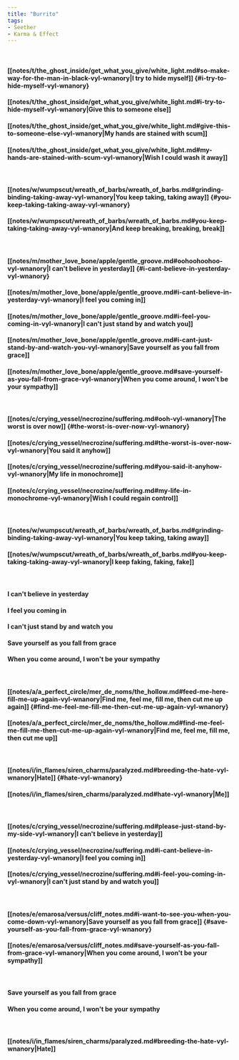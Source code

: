 ```yaml
---
title: "Burrito"
tags:
- Seether
- Karma & Effect
---
```

&nbsp;
#### [[notes/t/the_ghost_inside/get_what_you_give/white_light.md#so-make-way-for-the-man-in-black-vyl-wnanory|I try to hide myself]] {#i-try-to-hide-myself-vyl-wnanory}
#### [[notes/t/the_ghost_inside/get_what_you_give/white_light.md#i-try-to-hide-myself-vyl-wnanory|Give this to someone else]]
#### [[notes/t/the_ghost_inside/get_what_you_give/white_light.md#give-this-to-someone-else-vyl-wnanory|My hands are stained with scum]]
#### [[notes/t/the_ghost_inside/get_what_you_give/white_light.md#my-hands-are-stained-with-scum-vyl-wnanory|Wish I could wash it away]]
&nbsp;
#### [[notes/w/wumpscut/wreath_of_barbs/wreath_of_barbs.md#grinding-binding-taking-away-vyl-wnanory|You keep taking, taking away]] {#you-keep-taking-taking-away-vyl-wnanory}
#### [[notes/w/wumpscut/wreath_of_barbs/wreath_of_barbs.md#you-keep-taking-taking-away-vyl-wnanory|And keep breaking, breaking, break]]
&nbsp;
#### [[notes/m/mother_love_bone/apple/gentle_groove.md#oohoohoohoo-vyl-wnanory|I can't believe in yesterday]] {#i-cant-believe-in-yesterday-vyl-wnanory}
#### [[notes/m/mother_love_bone/apple/gentle_groove.md#i-cant-believe-in-yesterday-vyl-wnanory|I feel you coming in]]
#### [[notes/m/mother_love_bone/apple/gentle_groove.md#i-feel-you-coming-in-vyl-wnanory|I can't just stand by and watch you]]
#### [[notes/m/mother_love_bone/apple/gentle_groove.md#i-cant-just-stand-by-and-watch-you-vyl-wnanory|Save yourself as you fall from grace]]
#### [[notes/m/mother_love_bone/apple/gentle_groove.md#save-yourself-as-you-fall-from-grace-vyl-wnanory|When you come around, I won't be your sympathy]]
&nbsp;
#### [[notes/c/crying_vessel/necrozine/suffering.md#ooh-vyl-wnanory|The worst is over now]] {#the-worst-is-over-now-vyl-wnanory}
#### [[notes/c/crying_vessel/necrozine/suffering.md#the-worst-is-over-now-vyl-wnanory|You said it anyhow]]
#### [[notes/c/crying_vessel/necrozine/suffering.md#you-said-it-anyhow-vyl-wnanory|My life in monochrome]]
#### [[notes/c/crying_vessel/necrozine/suffering.md#my-life-in-monochrome-vyl-wnanory|Wish I could regain control]]
&nbsp;
#### [[notes/w/wumpscut/wreath_of_barbs/wreath_of_barbs.md#grinding-binding-taking-away-vyl-wnanory|You keep taking, taking away]]
#### [[notes/w/wumpscut/wreath_of_barbs/wreath_of_barbs.md#you-keep-taking-taking-away-vyl-wnanory|I keep faking, faking, fake]]
&nbsp;
#### I can't believe in yesterday
#### I feel you coming in
#### I can't just stand by and watch you
#### Save yourself as you fall from grace
#### When you come around, I won't be your sympathy
&nbsp;
#### [[notes/a/a_perfect_circle/mer_de_noms/the_hollow.md#feed-me-here-fill-me-up-again-vyl-wnanory|Find me, feel me, fill me, then cut me up again]] {#find-me-feel-me-fill-me-then-cut-me-up-again-vyl-wnanory}
#### [[notes/a/a_perfect_circle/mer_de_noms/the_hollow.md#find-me-feel-me-fill-me-then-cut-me-up-again-vyl-wnanory|Find me, feel me, fill me, then cut me up]]
&nbsp;
#### [[notes/i/in_flames/siren_charms/paralyzed.md#breeding-the-hate-vyl-wnanory|Hate]] {#hate-vyl-wnanory}
#### [[notes/i/in_flames/siren_charms/paralyzed.md#hate-vyl-wnanory|Me]]
&nbsp;
#### [[notes/c/crying_vessel/necrozine/suffering.md#please-just-stand-by-my-side-vyl-wnanory|I can't believe in yesterday]]
#### [[notes/c/crying_vessel/necrozine/suffering.md#i-cant-believe-in-yesterday-vyl-wnanory|I feel you coming in]]
#### [[notes/c/crying_vessel/necrozine/suffering.md#i-feel-you-coming-in-vyl-wnanory|I can't just stand by and watch you]]
&nbsp;
#### [[notes/e/emarosa/versus/cliff_notes.md#i-want-to-see-you-when-you-come-down-vyl-wnanory|Save yourself as you fall from grace]] {#save-yourself-as-you-fall-from-grace-vyl-wnanory}
#### [[notes/e/emarosa/versus/cliff_notes.md#save-yourself-as-you-fall-from-grace-vyl-wnanory|When you come around, I won't be your sympathy]]
&nbsp;
#### Save yourself as you fall from grace
#### When you come around, I won't be your sympathy
&nbsp;
#### [[notes/i/in_flames/siren_charms/paralyzed.md#breeding-the-hate-vyl-wnanory|Hate]]
